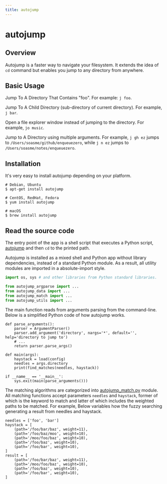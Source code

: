 ```yaml
---
title: autojump
---
```


# autojump

## Overview

Autojump is a faster way to navigate your filesystem. It extends the idea of `cd` command but enables you jump to any directory from anywhere.


## Basic Usage

Jump To A Directory That Contains "foo". For example: `j foo`.

Jump To A Child Directory (sub-directory of current directory). For example, `j bar`.

Open a file explorer window instead of jumping to the directory. For example, `jo music`.

Jump to A Directory using multiple arguments. For example, `j gh ez` jumps to `/Users/soasme/github/enqueuezero`, while `j n ez` jumps to `/Users/soasme/notes/enqueuezero`.

## Installation

It's very easy to install autojump depending on your platform.

```
# Debian, Ubuntu
$ apt-get install autojump

# CentOS, RedHat, Fedora
$ yum install autojump

# macOS
$ brew install autojump
```

## Read the source code

The entry point of the app is a shell script that executes a Python script, [autojump](https://github.com/wting/autojump/blob/master/bin/autojump) and then `cd` to the printed path.

Autojump is installed as a mixed shell and Python app without library dependencies, instead of a standard Python module. As a result, all utility modules are imported in a absolute-import style.

``` python
import os, sys # and other libraries from Python standard libraries.

from autojump_argparse import ...
from autojump_data import ...
from autojump_match import ...
from autojump_utils import ...
```

The main function reads from arguments parsing from the command-line. Below is a simplified Python code of how autojump works.

```
def parse_arguments():
    parser = ArgumentParser()
    parser.add_argument('directory', nargs='*', default='', help='directory to jump to')
    # ...
    return parser.parse_args()

def main(args):
    haystack = load(config)
    needles = args.directory
    print(find_matches(needles, haystack))

if __name__ == '__main__':
    sys.exit(main(parse_arguments()))
```

The matching algorithms are categorized into [autojump_match.py](https://github.com/wting/autojump/blob/master/bin/autojump_match.py) module. All matching functions accept parameters `needles` and `haystack`, former of which is the keyword to match and latter of which includes the weighted paths to be matched. For example, Below variables how the fuzzy searching generating a result from needles and haystack.

```
needles = ['foo', 'bar']
haystack = [
    (path='/foo/bar/baz', weight=11),
    (path='/foo/baz/moo', weight=10),
    (path='/moo/foo/baz', weight=10),
    (path='/foo/baz', weight=10),
    (path='/foo/bar', weight=10),
]
result = [
    (path='/foo/bar/baz', weight=11),
    (path='/moo/foo/baz', weight=10),
    (path='/foo/baz', weight=10),
    (path='/foo/bar', weight=10),
]
```
